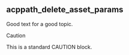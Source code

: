 ## acppath_delete_asset_params

Good text for a good topic.

> [!CAUTION]
>
> This is a standard CAUTION block.
